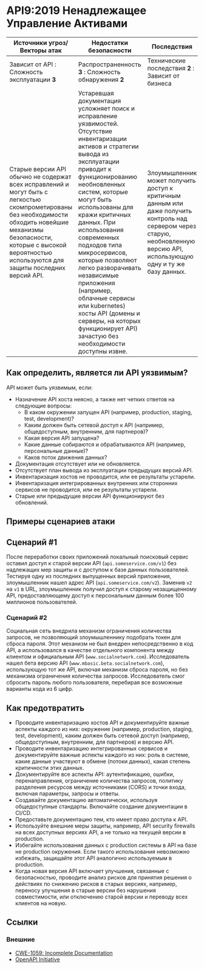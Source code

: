 # API9:2019 Ненадлежащее Управление Активами

| Источники угроз/Векторы атак | Недостатки безопасности | Последствия |
| - | - | - |
| Зависит от API : Сложность эксплуатации **3** | Распространенность **3** : Сложность обнаружения **2** | Технические последствия **2** : Зависит от бизнеса |
| Старые версии API обычно не содержат всех исправлений и могут быть с легкостью скомпрометированы без необходимости обходить новейшие механизмы безопасности, которые с высокой вероятностью используются для защиты последних версий API. | Устаревшая документация усложняет поиск и исправление уязвимостей. Отсутствие инвентаризации активов и стратегии вывода из эксплуатации приводит к функционированию необновленных систем, которые могут быть использованы для кражи критичных данных. При использования современных подходов типа микросервисов, которые позволяют легко разворачивать независимые приложения (например, облачные сервисы или kubernetes) хосты API (домены и серверы, на которых функционирует API) зачастую без необходимости доступны извне. | Злоумышленник может получить доступ к критичным данным или даже получить контроль над сервером через старую, необновленную версию API, использующую одну и ту же базу данных. |

## Как определить, является ли API уязвимым?

API может быть уязвимым, если:

* Назначение API хоста неясно, а также нет четких ответов на следующие вопросы:
    * В каком окружении запущен API (например, production, staging, test, development)?
    * Каким должен быть сетевой доступ к API (например, общедоступным, внутренним, для партнеров)?
    * Какая версия API запущена?
    * Какие данные собираются и обрабатываются API (например, персональные данные)?
    * Каков поток движения данных?
* Документация отсутствует или не обновляется.
* Отсутствует план вывода из эксплуатации предыдущих версий API.
* Инвентаризация хостов не проводится, или ее результаты устарели.
* Инвентаризация интегрированных внутренних или сторонних сервисов не проводится, или ее результаты устарели.
* Старые или предыдущие версии API функционируют без обновлений.

## Примеры сценариев атаки

## Сценарий #1

После переработки своих приложений локальный поисковый сервис оставил доступ к старой версии API (`api.someservice.com/v1`) без надлежащих мер защиты и с доступом к базе данных пользователей. Тестируя одну из последних выпущенных версий приложения, злоумышленник нашел адрес API (`api.someservice.com/v2`). Заменив `v2` на `v1` в URL, злоумышленник получил доступ к старому незащищенному API, предоставляющему доступ к персональным данным более 100 миллионов пользователей.

### Сценарий #2

Социальная сеть внедрила механизм ограничения количества запросов, не позволяющий злоумышленнику подобрать токен для сброса пароля. Этот механизм не был внедрен непосредственно в код API, а использовался в качестве отдельного компонента между клиентом и официальным API (`www.socialnetwork.com`).
Исследователь нашел бета версию API (`www.mbasic.beta.socialnetwork.com`), использующую тот же API, включая механизм сброса пароля, но без механизма ограничения количества запросов. Исследователь смог сбросить пароль любого пользователя, перебирая все возможные варианты кода из 6 цифр.

## Как предотвратить

* Проводите инвентаризацию хостов API и документируйте важные аспекты каждого из них: окружение (например, production, staging, test, development), каким должен быть сетевой доступ (например, общедоступным, внутренним, для партнеров) и версию API.
* Проводите инвентаризацию интегрированных сервисов и документируйте важные аспекты каждого из них: роль в системе, какие данные участвуют в обмене (потоки данных), какая степень критичности этих данных.
* Документируйте все аспекты API: аутентификацию, ошибки, перенаправления, ограничение количества запросов, политику разделения ресурсов между источниками (CORS) и точки входа, включая параметры, запросы и ответы.
* Создавайте документацию автоматически, используя общедоступные стандарты. Включайте создание документации в CI/CD.
* Предоставьте документацию тем, кто имеет право доступа к API.
* Используйте внешние меры защиты, например, API security firewalls на всех доступных версиях API, а не только на текущей версии в production.
* Избегайте использования данных с production системы в API на базе не production окружения. Если такого использования невозможно избежать, защищайте этот API аналогично используемым в production.
* Когда новая версия API включает улучшения, связанные с безопасностью, проводите анализ рисков для принятия решения о действиях по снижению рисков в старых версиях, например, переносу улучшения в старые версии без нарушения совместимости, или отключению старой версии и переводу всех клиентов на новую.

## Ссылки

### Внешние

* [CWE-1059: Incomplete Documentation][1]
* [OpenAPI Initiative][2]

[1]: https://cwe.mitre.org/data/definitions/1059.html
[2]: https://www.openapis.org/
